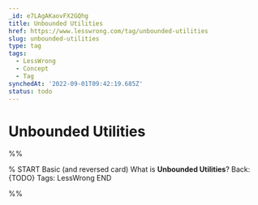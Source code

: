 ```yaml
---
_id: e7LAgAKaovFX2GQhg
title: Unbounded Utilities
href: https://www.lesswrong.com/tag/unbounded-utilities
slug: unbounded-utilities
type: tag
tags:
  - LessWrong
  - Concept
  - Tag
synchedAt: '2022-09-01T09:42:19.685Z'
status: todo
---
```


# Unbounded Utilities


%%

% START
Basic (and reversed card)
What is **Unbounded Utilities**?
Back: {TODO}
Tags: LessWrong
END

%%
	
